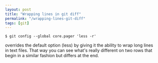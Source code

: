 ```yaml
---
layout: post
title: "Wrapping lines in git diff"
permalink: "/wrapping-lines-git-diff"
tags: [git]
---
```


<pre><code lang=""bash"">$ git config --global core.pager 'less -r'</code></pre> overrides the default option (less) by giving it the ability to wrap long lines in text files. That way you can see what's really different on two rows that begin in a similar fashion but differs at the end.
